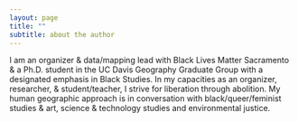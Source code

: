 ```yaml
---
layout: page
title: ""
subtitle: about the author
---
```




I am an organizer & data/mapping lead with Black Lives Matter Sacramento & a Ph.D. student in the UC Davis Geography Graduate Group with a designated emphasis in Black Studies. In my capacities as an organizer, researcher, & student/teacher, I strive for liberation through abolition. My human geographic approach is in conversation with black/queer/feminist studies & art, science & technology studies and environmental justice.
